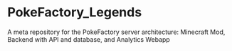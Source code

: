 # PokeFactory_Legends
A meta repository for the PokeFactory server architecture: Minecraft Mod, Backend with API and database, and Analytics Webapp
